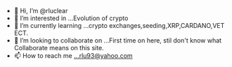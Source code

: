 - 👋 Hi, I’m @rluclear
- 👀 I’m interested in ...Evolution of crypto
- 🌱 I’m currently learning ...crypto exchanges,seeding,XRP,CARDANO,VET ECT.
- 💞️ I’m looking to collaborate on ...First time on here, stil don't know what Collaborate means on this site.
- 📫 How to reach me ...rlu93@yahoo.com

<!---
rluclear/rluclear is a ✨ special ✨ repository because its `README.md` (this file) appears on your GitHub profile.
You can click the Preview link to take a look at your changes.
--->
